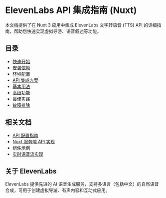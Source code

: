 # ElevenLabs API 集成指南 (Nuxt)

本文档提供了在 Nuxt 3 应用中集成 ElevenLabs 文字转语音 (TTS) API 的详细指南，帮助您快速实现虚拟导游、语音叙述等功能。

## 目录

- [快速开始](#快速开始)
- [安装依赖](#安装依赖)
- [环境配置](#环境配置)
- [API 集成方案](#api-集成方案)
- [基本用法](#基本用法)
- [高级功能](#高级功能)
- [最佳实践](#最佳实践)
- [故障排除](#故障排除)

## 相关文档

- [API 配置指南](./configuration.md)
- [Nuxt 服务端 API 实现](./server-api.md)
- [组件示例](./components.md)
- [实时语音流实现](./streaming.md)

## 关于 ElevenLabs

ElevenLabs 提供先进的 AI 语音生成服务，支持多语言（包括中文）的自然语音合成，可用于创建虚拟导游、有声内容和互动式应用。 